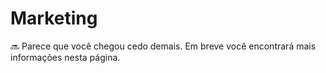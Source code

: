 # Marketing




🔜 Parece que você chegou cedo demais. Em breve você encontrará mais informações nesta página.

